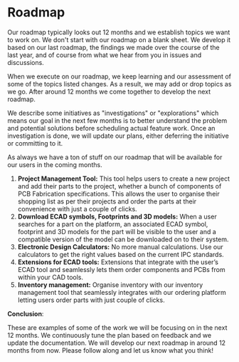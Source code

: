 # Roadmap

Our roadmap typically looks out 12 months and we establish topics we want to work on. We don't start with our roadmap on a blank sheet. We develop it based on our last roadmap, the findings we made over the course of the last year, and of course from what we hear from you in issues and discussions.

When we execute on our roadmap, we keep learning and our assessment of some of the topics listed changes. As a result, we may add or drop topics as we go. After around 12 months we come together to develop the next roadmap.

We describe some initiatives as "investigations" or "explorations" which means our goal in the next few months is to better understand the problem and potential solutions before scheduling actual feature work. Once an investigation is done, we will update our plans, either deferring the initiative or committing to it.

As always we have a ton of stuff on our roadmap that will be available for our users in the coming months.

1. **Project Management Tool:** This tool helps users to create a new project and add their parts to the project, whether a bunch of components of PCB Fabrication specifications. This allows the user to organise their shopping list as per their projects and order the parts at their convenience with just a couple of clicks.
2. **Download ECAD symbols, Footprints and 3D models:** When a user searches for a part on the platform, an associated ECAD symbol, footprint and 3D models for the part will be visible to the user and a compatible version of the model can be downloaded on to their system.
3. **Electronic Design Calculators:** No more manual calculations. Use our calculators to get the right values based on the current IPC standards.
4. **Extensions for ECAD tools:** Extensions that integrate with the user’s ECAD tool and seamlessly lets them order components and PCBs from within your CAD tools.
5. **Inventory management:** Organise inventory with our inventory management tool that seamlessly integrates with our ordering platform letting users order parts with just couple of clicks.

**Conclusion**:

These are examples of some of the work we will be focusing on in the next 12 months. We continuously tune the plan based on feedback and we update the documentation. We will develop our next roadmap in around 12 months from now. Please follow along and let us know what you think!
